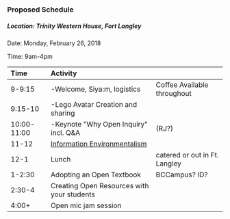 ### Proposed Schedule

##### Location: Trinity Western House, Fort Langley

Date: Monday, February 26, 2018

Time: 9am-4pm

| Time | Activity |  |
| :--- | :--- | :--- |
| 9-9:15 | -Welcome, Siya:m, logistics | Coffee Available throughout |
| 9:15-10 | -Lego Avatar Creation and sharing |  |
| 10:00-11:00 | -Keynote  "Why Open Inquiry" incl. Q&A | \(RJ?\) |
| 11-12 | [Information Environmentalism](https://er.educause.edu/articles/2017/10/info-environmentalism-an-introduction) |  |
| 12-1 | Lunch | catered or out in Ft. Langley |
| 1-2:30 | Adopting an Open Textbook | BCCampus? ID? |
| 2:30-4 | Creating Open Resources with your students |  |
| 4:00+ | Open mic jam session |  |



